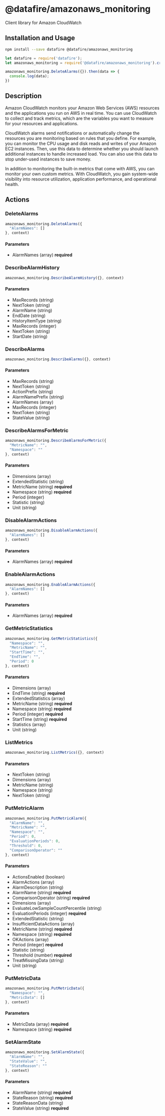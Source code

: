 # @datafire/amazonaws_monitoring

Client library for Amazon CloudWatch

## Installation and Usage
```bash
npm install --save datafire @datafire/amazonaws_monitoring
```

```js
let datafire = require('datafire');
let amazonaws_monitoring = require('@datafire/amazonaws_monitoring').create();

amazonaws_monitoring.DeleteAlarms({}).then(data => {
  console.log(data);
})
```

## Description
<p>Amazon CloudWatch monitors your Amazon Web Services (AWS) resources and the applications you run on AWS in real time. You can use CloudWatch to collect and track metrics, which are the variables you want to measure for your resources and applications.</p> <p>CloudWatch alarms send notifications or automatically change the resources you are monitoring based on rules that you define. For example, you can monitor the CPU usage and disk reads and writes of your Amazon EC2 instances. Then, use this data to determine whether you should launch additional instances to handle increased load. You can also use this data to stop under-used instances to save money.</p> <p>In addition to monitoring the built-in metrics that come with AWS, you can monitor your own custom metrics. With CloudWatch, you gain system-wide visibility into resource utilization, application performance, and operational health.</p>

## Actions
### DeleteAlarms



```js
amazonaws_monitoring.DeleteAlarms({
  "AlarmNames": []
}, context)
```

#### Parameters
* AlarmNames (array) **required**

### DescribeAlarmHistory



```js
amazonaws_monitoring.DescribeAlarmHistory({}, context)
```

#### Parameters
* MaxRecords (string)
* NextToken (string)
* AlarmName (string)
* EndDate (string)
* HistoryItemType (string)
* MaxRecords (integer)
* NextToken (string)
* StartDate (string)

### DescribeAlarms



```js
amazonaws_monitoring.DescribeAlarms({}, context)
```

#### Parameters
* MaxRecords (string)
* NextToken (string)
* ActionPrefix (string)
* AlarmNamePrefix (string)
* AlarmNames (array)
* MaxRecords (integer)
* NextToken (string)
* StateValue (string)

### DescribeAlarmsForMetric



```js
amazonaws_monitoring.DescribeAlarmsForMetric({
  "MetricName": "",
  "Namespace": ""
}, context)
```

#### Parameters
* Dimensions (array)
* ExtendedStatistic (string)
* MetricName (string) **required**
* Namespace (string) **required**
* Period (integer)
* Statistic (string)
* Unit (string)

### DisableAlarmActions



```js
amazonaws_monitoring.DisableAlarmActions({
  "AlarmNames": []
}, context)
```

#### Parameters
* AlarmNames (array) **required**

### EnableAlarmActions



```js
amazonaws_monitoring.EnableAlarmActions({
  "AlarmNames": []
}, context)
```

#### Parameters
* AlarmNames (array) **required**

### GetMetricStatistics



```js
amazonaws_monitoring.GetMetricStatistics({
  "Namespace": "",
  "MetricName": "",
  "StartTime": "",
  "EndTime": "",
  "Period": 0
}, context)
```

#### Parameters
* Dimensions (array)
* EndTime (string) **required**
* ExtendedStatistics (array)
* MetricName (string) **required**
* Namespace (string) **required**
* Period (integer) **required**
* StartTime (string) **required**
* Statistics (array)
* Unit (string)

### ListMetrics



```js
amazonaws_monitoring.ListMetrics({}, context)
```

#### Parameters
* NextToken (string)
* Dimensions (array)
* MetricName (string)
* Namespace (string)
* NextToken (string)

### PutMetricAlarm



```js
amazonaws_monitoring.PutMetricAlarm({
  "AlarmName": "",
  "MetricName": "",
  "Namespace": "",
  "Period": 0,
  "EvaluationPeriods": 0,
  "Threshold": 0,
  "ComparisonOperator": ""
}, context)
```

#### Parameters
* ActionsEnabled (boolean)
* AlarmActions (array)
* AlarmDescription (string)
* AlarmName (string) **required**
* ComparisonOperator (string) **required**
* Dimensions (array)
* EvaluateLowSampleCountPercentile (string)
* EvaluationPeriods (integer) **required**
* ExtendedStatistic (string)
* InsufficientDataActions (array)
* MetricName (string) **required**
* Namespace (string) **required**
* OKActions (array)
* Period (integer) **required**
* Statistic (string)
* Threshold (number) **required**
* TreatMissingData (string)
* Unit (string)

### PutMetricData



```js
amazonaws_monitoring.PutMetricData({
  "Namespace": "",
  "MetricData": []
}, context)
```

#### Parameters
* MetricData (array) **required**
* Namespace (string) **required**

### SetAlarmState



```js
amazonaws_monitoring.SetAlarmState({
  "AlarmName": "",
  "StateValue": "",
  "StateReason": ""
}, context)
```

#### Parameters
* AlarmName (string) **required**
* StateReason (string) **required**
* StateReasonData (string)
* StateValue (string) **required**

